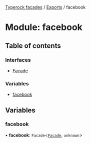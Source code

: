 [Typerock facades](../index.md) / [Exports](../modules.md) / facebook

# Module: facebook

## Table of contents

### Interfaces

- [Facade](../interfaces/facebook.Facade.md)

### Variables

- [facebook](facebook.md#facebook)

## Variables

### facebook

• **facebook**: `Facade`<[`Facade`](../interfaces/facebook.Facade.md), `unknown`\>
